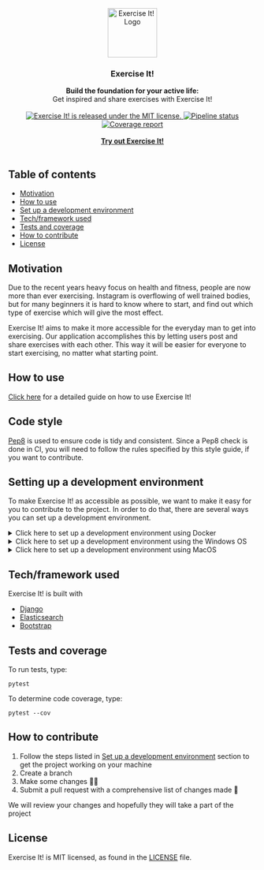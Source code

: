<div align="center">
      <a href="http://134.209.236.146">
        <img src="http://134.209.236.146/static/feed/logo.png" alt="Exercise It! Logo" width="100" height="100">
      </a>
</div>
<div align="center">
    <h3>Exercise It!</h3>
</div>
<div align="center">
  <strong>Build the foundation for your active life:</strong><br>
  Get inspired and share exercises with Exercise It!
</div>
<br/>
<div align="center">
  <a href="https://gitlab.stud.idi.ntnu.no/tdt4140-2020/64/-/blob/master/LICENCE">
    <img src="https://img.shields.io/badge/license-MIT-blue.svg" alt="Exercise It! is released under the MIT license." />
  </a>
  <a href="https://gitlab.stud.idi.ntnu.no/tdt4140-2020/64/commits/master">
    <img src="https://gitlab.stud.idi.ntnu.no/tdt4140-2020/64/badges/master/pipeline.svg" alt="Pipeline status"/>
  </a>
  <a href="https://www.python.org/dev/peps/pep-0008/">
    <img src="https://img.shields.io/badge/code%20style-pep8-orange.svg" alt="Coverage report"/>
  </a>
</div>

<br>
 
<div align="center">
  <a href="http://134.209.236.146">
      <strong>
        Try out Exercise It!
      </strong>
  </a>
</div>
 
<br>

## Table of contents

- [Motivation](#motivation)
- [How to use](#how-to-use)
- [Set up a development environment](#setting-up-a-development-environment)
- [Tech/framework used](#techframework-used)
- [Tests and coverage](#tests-and-coverage)
- [How to contribute](#how-to-contribute)
- [License](#license)

## Motivation

Due to the recent years heavy focus on health and fitness, people are
now more than ever exercising. Instagram is overflowing of well trained bodies,
but for many beginners it is hard to know where to start, and find out
which type of exercise which will give the most effect.

Exercise It! aims to make it more accessible for the everyday man to get
into exercising. Our application accomplishes this by letting users post and
share exercises with each other. This way it will be easier for everyone to
start exercising, no matter what starting point.

## How to use

[Click here]() for a detailed guide on how to use Exercise It!

## Code style

[Pep8](https://www.python.org/dev/peps/pep-0008/) is used to ensure code
is tidy and consistent. Since a Pep8 check is done in CI, you will need to
follow the rules specified by this style guide, if you want to contribute.

## Setting up a development environment

To make Exercise It! as accessible as possible, we want to make it easy for you to contribute to the project. In order to do that, there are several ways you can set up a development environment.

<details>
  <summary>Click here to set up a development environment using Docker</summary>

### What is Docker?

Docker is an open platform for developing, shipping, and running applications. Docker enables you to separate your applications from your infrastructure so you can deliver software quickly. Exercise It! has features that allows it to run on Docker Toolbox. Docker toolbox can be installed on both the Windows OS and MacOS.

Note that running Exercise It! on Docker requires specific changes to the operating system of your computer. If you are new to software development and dont feel comfortable editing the settings of your operative system. You should consider the guide for setting up a development environment on Windows or MacOS.

### Prerequisites

To run Exercise It! on Docker, you need to have Docker Toolbox installed. To install Docker Toolbox, please visit the official Docker installation Guide.

- [**Install on Windows**](https://docs.docker.com/toolbox/toolbox_install_windows/)
- [**Install on MacOS**](https://docs.docker.com/toolbox/toolbox_install_mac/)

When you have completed the installation, and successfully run the `docker run hello-world` command, proceed to the next step.

### Step 1: Clone the repository from GitLab

### Step 2: Build the Docker Image

### Step 3: Verify your Docker Machine IP address

### Step 4: Run the Docker Container

  </details>
<details>
  <summary>Click here to set up a development environment using the Windows OS</summary>
  
  ### Prerequisites
  ### Step 1: Clone the repository from GitLab
  ### Step 2: Install the required packages
  ### Step 3: Run the Django server locally

</details>
<details>
  <summary>Click here to set up a development environment using MacOS</summary>
  
## Prerequisites

The following section assumes that you have a working installation of **Python 3.8** with PIP

If you don't have Python installed, follow [this installation guide](https://docs.python-guide.org/starting/install3/osx/)

### Step 1: Clone the repository from GitLab

Either clone with SSH (SSH keys needs to be configured)

```cmd
git clone git@gitlab.stud.idi.ntnu.no:tdt4140-2020/64.git
```

or clone with HTTPS

```
git clone https://gitlab.stud.idi.ntnu.no/tdt4140-2020/64.git
```

### Step 2: Install the required packages

Exercise It! use a bunch of Python packages to ensure seamless development

**Make sure you point to the correct Python installation**

By default on MacOS, the `pip` will point to the pre-installed Python 2.7 version, if no aliases is configured. Make sure to replace `pip` with `pip3` if you did not configure aliases, or packages will be installed for Python 2.7.

Install the required packages by typing

```
pip install -r requirements.txt
```

and

```
pip install -r requirements-ci.txt
```

Please note that you have to run both commands

### Step 3: Run the Django server locally

To run the server type

```
python3 manage.py runserver
```

or if you managed to set up an alias

```
python manage.py runserver
```

</details>

## Tech/framework used

Exercise It! is built with

- [Django](https://www.djangoproject.com/)
- [Elasticsearch](https://www.elastic.co/)
- [Bootstrap](https://getbootstrap.com/)

## Tests and coverage

To run tests, type:

```
pytest
```

To determine code coverage, type:

```
pytest --cov
```

## How to contribute

1. Follow the steps listed in [Set up a development environment](#setting-up-a-development-environment) section to get the project working on your machine
2. Create a branch
3. Make some changes 👨‍💻
4. Submit a pull request with a comprehensive list of changes made 📝

We will review your changes and hopefully they will take a part of the project

## License

Exercise It! is MIT licensed, as found in the [LICENSE](https://gitlab.stud.idi.ntnu.no/tdt4140-2020/64/-/blob/master/LICENCE) file.
